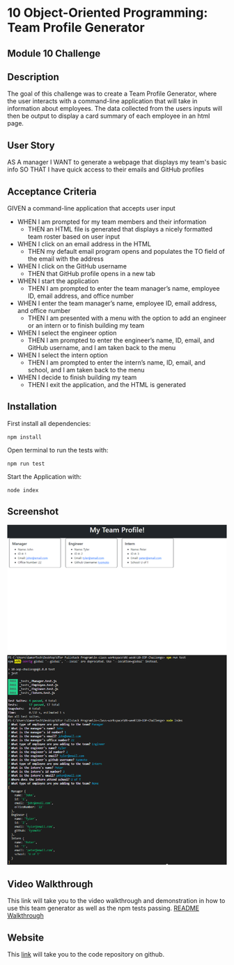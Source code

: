 # 10 Object-Oriented Programming: Team Profile Generator
## Module 10 Challenge

## Description
The goal of this challenge was to create a Team Profile Generator, where the user interacts with a command-line application that will take in information about employees. The data collected from the users inputs will then be output to display a card summary of each employee in an html page.

## User Story
AS A manager
I WANT to generate a webpage that displays my team's basic info
SO THAT I have quick access to their emails and GitHub profiles

## Acceptance Criteria
GIVEN a command-line application that accepts user input
* WHEN I am prompted for my team members and their information
    - THEN an HTML file is generated that displays a nicely formatted team roster based on user input
* WHEN I click on an email address in the HTML
    - THEN my default email program opens and populates the TO field of the email with the address
* WHEN I click on the GitHub username
    - THEN that GitHub profile opens in a new tab
* WHEN I start the application
    - THEN I am prompted to enter the team manager’s name, employee ID, email address, and office number
* WHEN I enter the team manager’s name, employee ID, email address, and office number
    - THEN I am presented with a menu with the option to add an engineer or an intern or to finish building my team
* WHEN I select the engineer option
    - THEN I am prompted to enter the engineer’s name, ID, email, and GitHub username, and I am taken back to the menu
* WHEN I select the intern option
    - THEN I am prompted to enter the intern’s name, ID, email, and school, and I am taken back to the menu
* WHEN I decide to finish building my team
    - THEN I exit the application, and the HTML is generated

## Installation
First install all dependencies:
```
npm install
```
Open terminal to run the tests with:
```
npm run test
```
Start the Application with:
```
node index
```

## Screenshot
![Shows look of generatedhtml.](./src/sample-html-screenshot.PNG)
![Shows look of application inputs.](./src/prompt-responses-example.PNG)

## Video Walkthrough
This link will take you to the video walkthrough and demonstration in how to use this team generator as well as the npm tests passing.
[README Walkthrough](https://drive.google.com/file/d/1un6hLLsLGzCzDuWBlSZz2Jh14MHR-Eyo/view)

## Website
This [link](https://github.com/tyomoto/furry-spoon) will take you to the code repository on github.